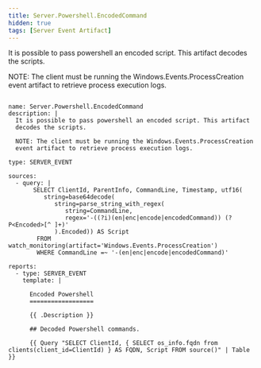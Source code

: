 ```yaml
---
title: Server.Powershell.EncodedCommand
hidden: true
tags: [Server Event Artifact]
---
```


It is possible to pass powershell an encoded script. This artifact
decodes the scripts.

NOTE: The client must be running the Windows.Events.ProcessCreation
event artifact to retrieve process execution logs.


<pre><code class="language-yaml">
name: Server.Powershell.EncodedCommand
description: |
  It is possible to pass powershell an encoded script. This artifact
  decodes the scripts.

  NOTE: The client must be running the Windows.Events.ProcessCreation
  event artifact to retrieve process execution logs.

type: SERVER_EVENT

sources:
  - query: |
       SELECT ClientId, ParentInfo, CommandLine, Timestamp, utf16(
          string=base64decode(
             string=parse_string_with_regex(
                string=CommandLine,
                regex=&#x27;-((?i)(en|enc|encode|encodedCommand)) (?P&lt;Encoded&gt;[^ ]+)&#x27;
             ).Encoded)) AS Script
        FROM watch_monitoring(artifact=&#x27;Windows.Events.ProcessCreation&#x27;)
        WHERE CommandLine =~ &#x27;-(en|enc|encode|encodedCommand)&#x27;

reports:
  - type: SERVER_EVENT
    template: |

      Encoded Powershell
      ==================

      {{ .Description }}

      ## Decoded Powershell commands.

      {{ Query &quot;SELECT ClientId, { SELECT os_info.fqdn from clients(client_id=ClientId) } AS FQDN, Script FROM source()&quot; | Table }}

</code></pre>

